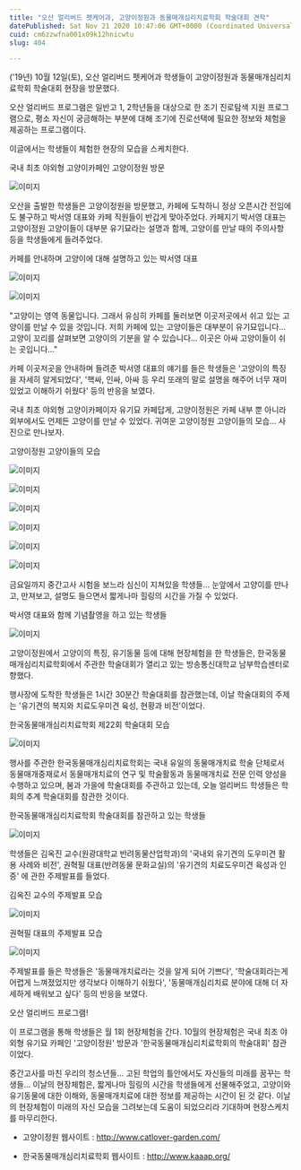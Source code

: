 ```yaml
---
title: "오산 얼리버드 펫케어과, 고양이정원과 동물매개심리치료학회 학술대회 견학"
datePublished: Sat Nov 21 2020 10:47:06 GMT+0000 (Coordinated Universal Time)
cuid: cm6zzwfna001x09k12hnicwtu
slug: 404

---
```



('19년) 10월 12일(토), 오산 얼리버드 펫케어과 학생들이 고양이정원과 동물매개심리치료학회 학술대회 현장을 방문했다.

오산 얼리버드 프로그램은 일반고 1, 2학년들을 대상으로 한 조기 진로탐색 지원 프로그램으로, 평소 자신이 궁금해하는 부분에 대해 조기에 진로선택에 필요한 정보와 체험을 제공하는 프로그램이다.

이글에서는 학생들이 체험한 현장의 모습을 스케치한다.

국내 최초 야외형 고양이카페인 고양이정원 방문

![이미지](https://cdn.hashnode.com/res/hashnode/image/upload/v1739248888066/9b022471-c3b4-4d93-b593-c1b7f7398a4f.jpeg)

오산을 출발한 학생들은 고양이정원을 방문했고, 카페에 도착하니 정상 오픈시간 전임에도 불구하고 박서영 대표와 카페 직원들이 반갑게 맞아주었다. 카페지기 박서영 대표는 고양이정원 고양이들이 대부분 유기묘라는 설명과 함께, 고양이를 만날 때의 주의사항 등을 학생들에게 들려주었다.

카페를 안내하며 고양이에 대해 설명하고 있는 박서영 대표

![이미지](https://cdn.hashnode.com/res/hashnode/image/upload/v1739248890664/5e4c3d80-a0e9-4ce7-aa57-bb4d1e8bd2c5.jpeg)

![이미지](https://cdn.hashnode.com/res/hashnode/image/upload/v1739248893421/5e224972-8672-41f8-8c7e-1a62642016b6.jpeg)

"고양이는 영역 동물입니다. 그래서 유심히 카페를 둘러보면 이곳저곳에서 쉬고 있는 고양이를 만날 수 있을 것입니다. 저희 카페에 있는 고양이들은 대부분이 유기묘입니다... 고양이 꼬리를 살펴보면 고양이의 기분을 알 수 있습니다... 이곳은 아싸 고양이들이 쉬는 곳입니다..."

카페 이곳저곳을 안내하며 들려준 박서영 대표의 얘기를 들은 학생들은 '고양이의 특징을 자세히 알게되었다', '핵싸, 인싸, 아싸 등 우리 또래의 말로 설명을 해주어 너무 재미있었고 이해하기 쉬웠다' 등의 반응을 보였다.

국내 최초 야외형 고양이카페이자 유기묘 카페답게, 고양이정원은 카페 내부 뿐 아니라 외부에서도 언제든 고양이를 만날 수 있었다. 귀여운 고양이정원 고양이들의 모습... 사진으로 만나보자.

고양이정원 고양이들의 모습

![이미지](https://cdn.hashnode.com/res/hashnode/image/upload/v1739248895712/c98bd513-1195-4362-98ac-11fbb1869323.jpeg)

![이미지](https://cdn.hashnode.com/res/hashnode/image/upload/v1739248897817/08ee622d-8351-462a-bba5-2ee3b450fb43.jpeg)

![이미지](https://cdn.hashnode.com/res/hashnode/image/upload/v1739248900355/e4bbce16-5eed-47b7-b7c4-9be833c101a7.jpeg)

![이미지](https://cdn.hashnode.com/res/hashnode/image/upload/v1739248902534/70807789-bcec-488c-b7fe-ffe6efc55309.jpeg)

![이미지](https://cdn.hashnode.com/res/hashnode/image/upload/v1739248904708/8e4b055c-c320-41d3-9654-e2ed53b54250.jpeg)

![이미지](https://cdn.hashnode.com/res/hashnode/image/upload/v1739248907312/714993cf-006f-4dbe-ad4a-6c27797e84f3.jpeg)

금요일까지 중간고사 시험을 보느라 심신이 지쳐있을 학생들... 눈앞에서 고양이를 만나고, 만져보고, 설명도 들으면서 짧게나마 힐링의 시간을 가질 수 있었다.

박서영 대표와 함께 기념촬영을 하고 있는 학생들

![이미지](https://cdn.hashnode.com/res/hashnode/image/upload/v1739248909723/e0a33a0a-71a5-4922-b1f0-1754eb2b8fdb.jpeg)

고양이정원에서 고양이의 특징, 유기동물 등에 대해 현장체험을 한 학생들은, 한국동물매개심리치료학회에서 주관한 학술대회가 열리고 있는 방송통신대학교 남부학습센터로 향했다.

행사장에 도착한 학생들은 1시간 30분간 학술대회를 참관했는데, 이날 학술대회의 주제는 '유기견의 복지와 치료도우미견 육성, 현황과 비전'이었다.

한국동물매개심리치료학회 제22회 학술대회 모습

![이미지](https://cdn.hashnode.com/res/hashnode/image/upload/v1739248911871/2657105a-8ff7-4643-b9a7-907ebb175cc3.jpeg)

행사를 주관한 한국동물매개심리치료학회는 국내 유일의 동물매개치료 학술 단체로서 동물매개중재로서 동물매개치료의 연구 및 학술활동과 동물매개치료 전문 인력 양성을 수행하고 있으며, 봄과 가을에 학술대회를 주관하고 있는데, 오늘 얼리버드 학생들은 학회의 추계 학술대회를 참관한 것이다.

한국동물매개심리치료학회 학술대회를 참관하고 있는 학생들

![이미지](https://cdn.hashnode.com/res/hashnode/image/upload/v1739248913975/108a3c39-4848-40f4-917d-8884edc5ae17.jpeg)

학생들은 김옥진 교수(원광대학교 반려동물산업학과)의 '국내외 유기견의 도우미견 활용 사례와 비전', 권혁필 대표(반려동물 문화교실)의 '유기견의 치료도우미견 육성과 인증' 에 관한 주제발표를 들었다.

김옥진 교수의 주제발표 모습

![이미지](https://cdn.hashnode.com/res/hashnode/image/upload/v1739248916131/1a9b474d-50b8-4d0d-98ce-2a0d92559c44.jpeg)

권혁필 대표의 주제발표 모습

![이미지](https://cdn.hashnode.com/res/hashnode/image/upload/v1739248918527/8823cfb3-d55e-4639-80b4-4547ac4644e5.jpeg)

주제발표를 들은 학생들은 '동물매개치료라는 것을 알게 되어 기쁘다', '학술대회라는게 어렵게 느껴졌었지만 생각보다 이해하기 쉬웠다', '동물매개심리치료 분야에 대해 더 자세하게 배워보고 싶다' 등의 반응을 보였다.

오산 얼리버드 프로그램!

이 프로그램을 통해 학생들은 월 1회 현장체험을 간다. 10월의 현장체험은 국내 최초 야외형 유기묘 카페인 '고양이정원' 방문과 '한국동물매개심리치료학회의 학술대회' 참관이었다.

중간고사를 마친 우리의 청소년들... 고된 학업의 틀안에서도 자신들의 미래를 꿈꾸는 학생들... 이날의 현장체험은, 짧게나마 힐링의 시간을 학생들에게 선물해주었고, 고양이와 유기동물에 대한 이해와, 동물매개치료에 대한 정보를 제공하는 시간이 된 것 같다. 이날의 현장체험이 미래의 자신 모습을 그려보는데 도움이 되었으리라 기대하며 현장스케치를 마무리한다.

* 고양이정원 웹사이트 : http://www.catlover-garden.com/

* 한국동물매개심리치료학회 웹사이트 : http://www.kaaap.org/